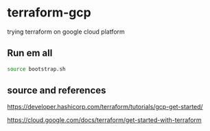 # terraform-gcp
 trying terraform on google cloud platform

## Run em all

```sh
source bootstrap.sh
```

## source and references

https://developer.hashicorp.com/terraform/tutorials/gcp-get-started/

https://cloud.google.com/docs/terraform/get-started-with-terraform
